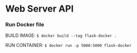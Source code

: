 # Web Server API
### Run Docker file

BUILD IMAGE: `$ docker build --tag flask-docker .`

RUN CONTAINER: `$ docker run -p 5000:5000 flask-docker`